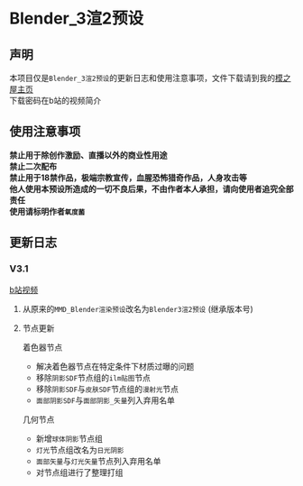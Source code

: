 # Blender_3渲2预设
## 声明
本项目仅是`Blender_3渲2预设`的更新日志和使用注意事项，文件下载请到我的[模之屋主页](https://www.aplaybox.com/u/622277086)  
下载密码在b站的视频简介  
## 使用注意事项
**禁止用于除创作激励、直播以外的商业性用途  
禁止二次配布  
禁止用于18禁作品，极端宗教宣传，血腥恐怖猎奇作品，人身攻击等  
他人使用本预设所造成的一切不良后果，不由作者本人承担，请向使用者追究全部责任  
使用请标明作者`氧度菌`**
## 更新日志
### V3.1
[b站视频]()
1. 从原来的`MMD_Blender渲染预设`改名为`Blender3渲2预设` (继承版本号)
2. 节点更新

    着色器节点
    + 解决着色器节点在特定条件下材质过曝的问题
    + 移除`阴影SDF`节点组的`ilm贴图`节点
    + 移除`阴影SDF`与`皮肤SDF`节点组的`漫射光`节点
    + `面部阴影SDF`与`面部阴影_矢量`列入弃用名单

    几何节点
    + 新增`球体阴影`节点组
    + `灯光`节点组改名为`日光阴影`
    + `面部矢量`与`灯光矢量`节点列入弃用名单
    + 对节点组进行了整理打组  